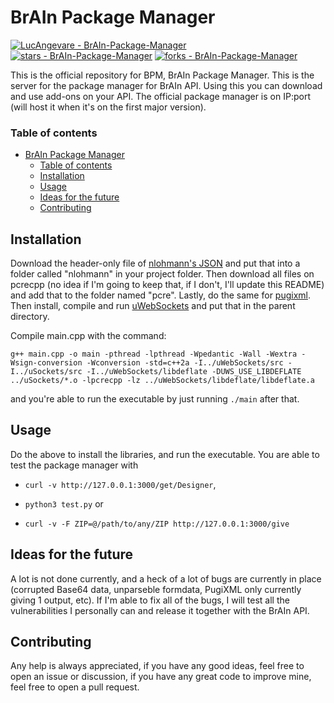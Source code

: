 # BrAIn Package Manager

[![LucAngevare - BrAIn-Package-Manager](https://img.shields.io/static/v1?label=LucAngevare&message=BrAIn-Package-Manager&color=blue&logo=github)](https://github.com/LucAngevare/BrAIn-Package-Manager)
[![stars - BrAIn-Package-Manager](https://img.shields.io/github/stars/LucAngevare/BrAIn-Package-Manager?style=social)](https://github.com/LucAngevare/BrAIn-Package-Manager)
[![forks - BrAIn-Package-Manager](https://img.shields.io/github/forks/LucAngevare/BrAIn-Package-Manager?style=social)](https://github.com/LucAngevare/BrAIn-Package-Manager)

This is the official repository for BPM, BrAIn Package Manager. This is the server for the package manager for BrAIn API. Using this you can download and use add-ons on your API. The official package manager is on IP:port (will host it when it's on the first major version).

### Table of contents
- [BrAIn Package Manager](#brain-package-manager)
    - [Table of contents](#table-of-contents)
  - [Installation](#installation)
  - [Usage](#usage)
  - [Ideas for the future](#ideas-for-the-future)
  - [Contributing](#contributing)

## Installation

Download the header-only file of [nlohmann's JSON](https://github.com/nlohmann/json) and put that into a folder called "nlohmann" in your project folder. Then download all files on pcrecpp (no idea if I'm going to keep that, if I don't, I'll update this README) and add that to the folder named "pcre". Lastly, do the same for [pugixml](https://github.com/zeux/pugixml). Then install, compile and run [uWebSockets](https://github.com/uNetworking/uWebSockets/) and put that in the parent directory.

Compile main.cpp with the command:
```
g++ main.cpp -o main -pthread -lpthread -Wpedantic -Wall -Wextra -Wsign-conversion -Wconversion -std=c++2a -I../uWebSockets/src -I../uSockets/src -I../uWebSockets/libdeflate -DUWS_USE_LIBDEFLATE ../uSockets/*.o -lpcrecpp -lz ../uWebSockets/libdeflate/libdeflate.a
```
and you're able to run the executable by just running `./main` after that.

## Usage

Do the above to install the libraries, and run the executable. You are able to test the package manager with

- `curl -v http://127.0.0.1:3000/get/Designer`,


- `python3 test.py` or


- `curl -v -F ZIP=@/path/to/any/ZIP http://127.0.0.1:3000/give`

## Ideas for the future

A lot is not done currently, and a heck of a lot of bugs are currently in place (corrupted Base64 data, unparseble formdata, PugiXML only currently giving 1 output, etc). If I'm able to fix all of the bugs, I will test all the vulnerabilities I personally can and release it together with the BrAIn API.

## Contributing

Any help is always appreciated, if you have any good ideas, feel free to open an issue or discussion, if you have any great code to improve mine, feel free to open a pull request.